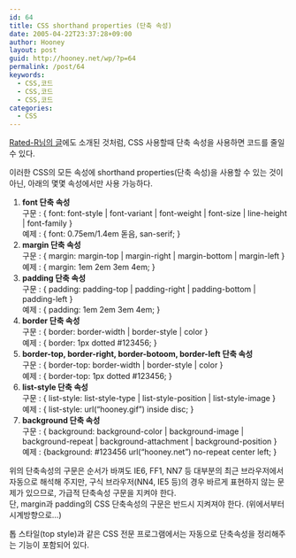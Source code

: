 ```yaml
---
id: 64
title: CSS shorthand properties (단축 속성)
date: 2005-04-22T23:37:28+09:00
author: Hooney
layout: post
guid: http://hooney.net/wp/?p=64
permalink: /post/64
keywords:
  - CSS,코드
  - CSS,코드
  - CSS,코드
categories:
  - CSS
---
```

[Rated-R님의 글](http://www.5pix.com/weblog/archives/000212.php)에도 소개된 것처럼, CSS 사용할때 단축 속성을 사용하면 코드를 줄일 수 있다.

이러한 CSS의 모든 속성에 shorthand properties(단축 속성)을 사용할 수 있는 것이 아닌, 아래의 몇몇 속성에서만 사용 가능하다.

  1. **font 단축 속성**  
    구문 : { font: font-style | font-variant | font-weight | font-size | line-height | font-family }  
    예제 : { font: 0.75em/1.4em 돋음, san-serif; }
  2. **margin 단축 속성**  
    구문 : { margin: margin-top | margin-right | margin-bottom | margin-left }  
    예제 : { margin: 1em 2em 3em 4em; }
  3. **padding 단축 속성**  
    구문 : { padding: padding-top | padding-right | padding-bottom | padding-left }  
    예제 : { padding: 1em 2em 3em 4em; }
  4. **border 단축 속성**  
    구문 : { border: border-width | border-style | color }  
    예제 : { border: 1px dotted #123456; }
  5. **border-top, border-right, border-botoom, border-left 단축 속성**  
    구문 : { border-top: border-width | border-style | color }  
    예제 : { border-top: 1px dotted #123456; }
  6. **list-style 단축 속성**  
    구문 : { list-style: list-style-type | list-style-position | list-style-image }  
    예제 : { list-style: url(&#8220;hooney.gif&#8221;) inside disc; }
  7. **background 단축 속성**  
    구문 : { background: background-color | background-image | background-repeat | background-attachment | background-position }  
    예제 : {background: #123456 url(&#8220;hooney.net&#8221;) no-repeat center left; }

위의 단축속성의 구문은 순서가 바껴도 IE6, FF1, NN7 등 대부분의 최근 브라우저에서 자동으로 해석해 주지만, 구식 브라우저(NN4, IE5 등)의 경우 바르게 표현하지 않는 문제가 있으므로, 가급적 단축속성 구문을 지켜야 한다.  
단, margin과 padding의 CSS 단축속성의 구문은 반드시 지켜져야 한다. (위에서부터 시계방향으로&#8230;)

톱 스타일(top style)과 같은 CSS 전문 프로그램에서는 자동으로 단축속성을 정리해주는 기능이 포함되어 있다.